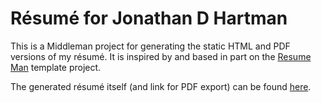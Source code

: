 Résumé for Jonathan D Hartman
=============================

This is a Middleman project for generating the static HTML and PDF versions of
my résumé. It is inspired by and based in part on the
[Resume Man](https://github.com/reefab/ResumeMan) template project.

The generated résumé itself (and link for PDF export) can be found
[here](http://resume.p4nt5.com).
